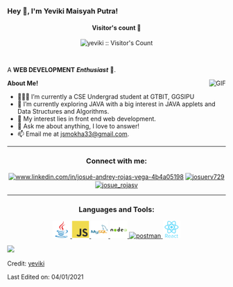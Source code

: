<h3 title="hehehe"> Hey 👋, I'm Yeviki Maisyah Putra!</h3>

<h4 align="center">Visitor's count 👀</h4>
<p align="center"><img src="https://profile-counter.glitch.me/{yeviki}/count.svg" alt="yeviki :: Visitor's Count" /></p>
<br/>

A **WEB DEVELOPMENT** ***Enthusiast*** 🚀.
 

  <img align="right" alt="GIF" src="https://i.pinimg.com/originals/e4/26/70/e426702edf874b181aced1e2fa5c6cde.gif" />

**About Me!**

- 👨🏽‍💻 I’m currently a CSE Undergrad student at GTBIT, GGSIPU
- 🌱 I’m currently exploring JAVA with a big interest in JAVA applets and Data Structures and Algorithms. 
- 🤔 My interest lies in front end web development.
- 💬 Ask me about anything, I love to answer!
- 📫 Email me at [jsmokha33@gmail.com](mailto:jsmokha33@gmail.com).

<!-- CONNECTION -->
<hr>      
<h3 align="center">Connect with me:</h3>
<p align="center">
  <a href="https://linkedin.com/in/www.linkedin.com/in/josué-andrey-rojas-vega-4b4a05198" target="blank"><img align="center" src="https://raw.githubusercontent.com/rahuldkjain/github-profile-readme-generator/master/src/images/icons/Social/linked-in-alt.svg" alt="www.linkedin.com/in/josué-andrey-rojas-vega-4b4a05198" height="30" width="40" /></a>
  <a href="https://fb.com/josuerv729" target="blank"><img align="center" src="https://raw.githubusercontent.com/rahuldkjain/github-profile-readme-generator/master/src/images/icons/Social/facebook.svg" alt="josuerv729" height="30" width="40" /></a>
  <a href="https://instagram.com/josue_rojasv" target="blank"><img align="center" src="https://raw.githubusercontent.com/rahuldkjain/github-profile-readme-generator/master/src/images/icons/Social/instagram.svg" alt="josue_rojasv" height="30" width="40" /></a>
</p>

<!-- LANGUAGES AND TOOLS -->
<hr>
<h3 align="center">Languages and Tools:</h3>
<p align="center"> 
  <a href="https://www.java.com" target="_blank"> <img src="https://raw.githubusercontent.com/devicons/devicon/master/icons/java/java-original.svg" alt="java" width="40" height="40"/> </a>
  <a href="https://developer.mozilla.org/en-US/docs/Web/JavaScript" target="_blank"> <img src="https://raw.githubusercontent.com/devicons/devicon/master/icons/javascript/javascript-original.svg" alt="javascript" width="40" height="40"/> </a>
  <a href="https://www.mysql.com/" target="_blank"> <img src="https://raw.githubusercontent.com/devicons/devicon/master/icons/mysql/mysql-original-wordmark.svg" alt="mysql" width="40" height="40"/> </a> 
    <a href="https://nodejs.org" target="_blank"> <img src="https://raw.githubusercontent.com/devicons/devicon/master/icons/nodejs/nodejs-original-wordmark.svg" alt="nodejs" width="40" height="40"/> </a> 
    <a href="https://postman.com" target="_blank"> <img src="https://www.vectorlogo.zone/logos/getpostman/getpostman-icon.svg" alt="postman" width="40" height="40"/> </a> 
    <a href="https://reactjs.org/" target="_blank"> <img src="https://raw.githubusercontent.com/devicons/devicon/master/icons/react/react-original-wordmark.svg" alt="react" width="40" height="40"/> </a> 
</p>  
<a href="https://www.youtube.com/watch?v=dQw4w9WgXcQ"><img src="https://user-images.githubusercontent.com/73097560/115834477-dbab4500-a447-11eb-908a-139a6edaec5c.gif"></a>

Credit: [yeviki](https://github.com/yeviki)

Last Edited on: 04/01/2021
